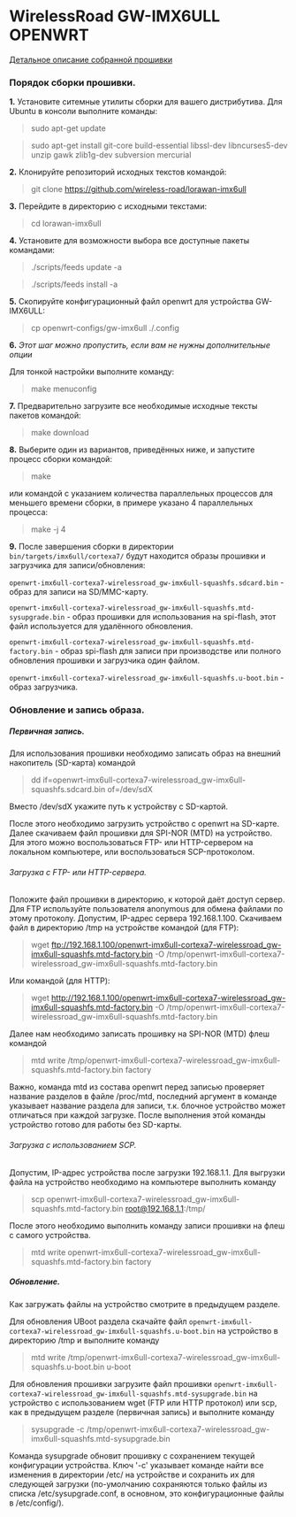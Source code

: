 
# WirelessRoad GW-IMX6ULL OPENWRT

[Детальное описание собранной прошивки](README.details.md)

### Порядок сборки прошивки.
**1.** Установите ситемные утилиты сборки для вашего дистрибутива. Для Ubuntu в консоли выполните команды:
> sudo apt-get update

> sudo apt-get install git-core build-essential libssl-dev libncurses5-dev unzip gawk zlib1g-dev subversion mercurial

**2.** Клонируйте репозиторий исходных текстов командой:

> git clone https://github.com/wireless-road/lorawan-imx6ull

**3.** Перейдите в директорию c исходными текстами:

> cd lorawan-imx6ull

**4.** Установите для возможности выбора все доступные пакеты командами:
> ./scripts/feeds update -a

> ./scripts/feeds install -a

**5.** Скопируйте конфигурационный файл openwrt для устройства GW-IMX6ULL:

> cp openwrt-configs/gw-imx6ull ./.config

**6.** _Этот шаг можно пропустить, если вам не нужны дополнительные опции_

  Для тонкой настройки выполните команду:
> make menuconfig

**7.** Предварительно загрузите все необходимые исходные тексты пакетов командой:
> make download

**8.** Выберите один из вариантов, приведённых ниже, и запустите процесс сборки командой:

> make

или командой с указанием количества параллельных процессов для меньшего времени сборки, в примере указано 4 параллельных процесса:

> make -j 4

**9.** После завершения сборки в директории `bin/targets/imx6ull/cortexa7/` будут находится образы прошивки и загрузчика для записи/обновления:

`openwrt-imx6ull-cortexa7-wirelessroad_gw-imx6ull-squashfs.sdcard.bin` - образ для записи на SD/MMC-карту.

`openwrt-imx6ull-cortexa7-wirelessroad_gw-imx6ull-squashfs.mtd-sysupgrade.bin` - образ прошивки для использования на spi-flash, этот файл используется для удалённого обновления.

`openwrt-imx6ull-cortexa7-wirelessroad_gw-imx6ull-squashfs.mtd-factory.bin` - образ spi-flash для записи при производстве или полного обновления прошивки и загрузчика один файлом.

`openwrt-imx6ull-cortexa7-wirelessroad_gw-imx6ull-squashfs.u-boot.bin` - образ загрузчика.


### Обновление и запись образа.

##### Первичная запись.

Для использования прошивки необходимо записать образ на внешний накопитель (SD-карта) командой
> dd if=openwrt-imx6ull-cortexa7-wirelessroad_gw-imx6ull-squashfs.sdcard.bin of=/dev/sdX

Вместо /dev/sdX укажите путь к устройству с SD-картой.

После этого необходимо загрузить устройство с openwrt на SD-карте. Далее скачиваем файл прошивки для SPI-NOR (MTD) на устройство. Для этого можно воспользоваться FTP- или HTTP-сервером на локальном компьютере, или воспользоваться SCP-протоколом.

###### Загрузка с FTP- или HTTP-сервера.

Положите файл прошивки в директорию, к которой даёт доступ сервер. Для FTP используйте пользователя anonymous для обмена файлами по этому протоколу.
Допустим, IP-адрес сервера 192.168.1.100. Скачиваем файл в директорию /tmp на устройстве командой (для FTP):
> wget ftp://192.168.1.100/openwrt-imx6ull-cortexa7-wirelessroad_gw-imx6ull-squashfs.mtd-factory.bin -O /tmp/openwrt-imx6ull-cortexa7-wirelessroad_gw-imx6ull-squashfs.mtd-factory.bin

Или командой (для HTTP):
> wget http://192.168.1.100/openwrt-imx6ull-cortexa7-wirelessroad_gw-imx6ull-squashfs.mtd-factory.bin -O /tmp/openwrt-imx6ull-cortexa7-wirelessroad_gw-imx6ull-squashfs.mtd-factory.bin

Далее нам необходимо записать прошивку на SPI-NOR (MTD) флеш командой
> mtd write /tmp/openwrt-imx6ull-cortexa7-wirelessroad_gw-imx6ull-squashfs.mtd-factory.bin factory

Важно, команда mtd из состава openwrt перед записью проверяет название разделов в файле /proc/mtd, последний аргумент в команде указывает название раздела для записи, т.к. блочное устройство может отличаться при каждой загрузке.
После выполнения этой команды устройство готово для работы без SD-карты.

###### Загрузка с использованием SCP.

Допустим, IP-адрес устройства после загрузки 192.168.1.1.
Для выгрузки файла на устройство необходимо на компьютере выполнить команду
> scp openwrt-imx6ull-cortexa7-wirelessroad_gw-imx6ull-squashfs.mtd-factory.bin root@192.168.1.1:/tmp/

После этого необходимо выполнить команду записи прошивки на флеш с самого устройства.
> mtd write openwrt-imx6ull-cortexa7-wirelessroad_gw-imx6ull-squashfs.mtd-factory.bin factory

##### Обновление.

Как загружать файлы на устройство смотрите в предыдущем разделе.

Для обновления UBoot раздела скачайте файл `openwrt-imx6ull-cortexa7-wirelessroad_gw-imx6ull-squashfs.u-boot.bin` на устройство в директорию /tmp и выполните команду
> mtd write /tmp/openwrt-imx6ull-cortexa7-wirelessroad_gw-imx6ull-squashfs.u-boot.bin u-boot

Для обновления прошивки загрузите файл прошивки `openwrt-imx6ull-cortexa7-wirelessroad_gw-imx6ull-squashfs.mtd-sysupgrade.bin` на устройство с использованием wget (FTP или HTTP протокол) или scp, как в предыдущем разделе (первичная запись) и выполните команду 
> sysupgrade -с /tmp/openwrt-imx6ull-cortexa7-wirelessroad_gw-imx6ull-squashfs.mtd-sysupgrade.bin

Команда sysupgrade обновит прошивку с сохранением текущей конфигурации устройства. Ключ '-c' указывает команде найти все изменения в директории /etc/ на устройстве и сохранить их для следующей загрузки (по-умолчанию сохраняются только файлы из списка /etc/sysupgrade.conf, в основном, это конфигурационные файлы в /etc/config/).
